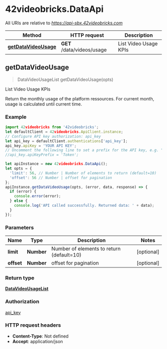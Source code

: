 # 42videobricks.DataApi

All URIs are relative to *https://api-sbx.42videobricks.com*

Method | HTTP request | Description
------------- | ------------- | -------------
[**getDataVideoUsage**](DataApi.md#getDataVideoUsage) | **GET** /data/videos/usage | List Video Usage KPIs



## getDataVideoUsage

> DataVideoUsageList getDataVideoUsage(opts)

List Video Usage KPIs

Return the monthly usage of the platform ressources. For current month, usage is calculated until current time.

### Example

```javascript
import 42videobricks from '42videobricks';
let defaultClient = 42videobricks.ApiClient.instance;
// Configure API key authorization: api_key
let api_key = defaultClient.authentications['api_key'];
api_key.apiKey = 'YOUR API KEY';
// Uncomment the following line to set a prefix for the API key, e.g. "Token" (defaults to null)
//api_key.apiKeyPrefix = 'Token';

let apiInstance = new 42videobricks.DataApi();
let opts = {
  'limit': 56, // Number | Number of elements to return (default=10)
  'offset': 56 // Number | offset for pagination
};
apiInstance.getDataVideoUsage(opts, (error, data, response) => {
  if (error) {
    console.error(error);
  } else {
    console.log('API called successfully. Returned data: ' + data);
  }
});
```

### Parameters


Name | Type | Description  | Notes
------------- | ------------- | ------------- | -------------
 **limit** | **Number**| Number of elements to return (default&#x3D;10) | [optional] 
 **offset** | **Number**| offset for pagination | [optional] 

### Return type

[**DataVideoUsageList**](DataVideoUsageList.md)

### Authorization

[api_key](../README.md#api_key)

### HTTP request headers

- **Content-Type**: Not defined
- **Accept**: application/json

